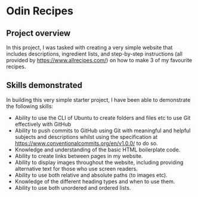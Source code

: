 # Odin Recipes

## Project overview

In this project, I was tasked with creating a very simple website that includes descriptions, ingredient lists, and step-by-step instructions (all provided by https://www.allrecipes.com/) on how to make 3 of my favourite recipes.

## Skills demonstrated

In building this very simple starter project, I have been able to demonstrate the following skills:
* Ability to use the CLI of Ubuntu to create folders and files etc to use Git effectively with GitHub
* Ability to push commits to GitHub using Git with meaningful and helpful subjects and descriptions whilst using the specification at https://www.conventionalcommits.org/en/v1.0.0/ to do so.
* Knowledge and understanding of the basic HTML boilerplate code.
* Ability to create links between pages in my website.
* Ability to display images throughout the website, including providing alternative text for those who use screen readers.
* Ability to use both relative and absolute paths (to images etc).
* Knowledge of the different heading types and when to use them.
* Ability to use both unordered and ordered lists.